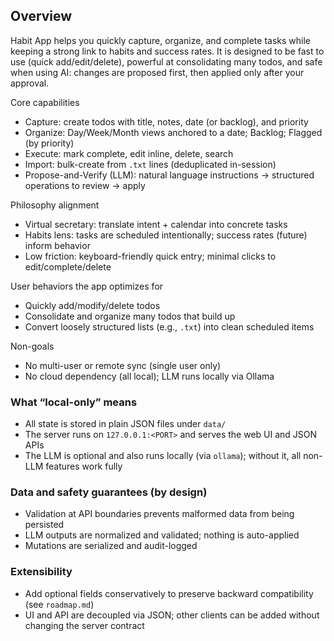 ## Overview

Habit App helps you quickly capture, organize, and complete tasks while keeping a strong link to habits and success rates. It is designed to be fast to use (quick add/edit/delete), powerful at consolidating many todos, and safe when using AI: changes are proposed first, then applied only after your approval.

Core capabilities
- Capture: create todos with title, notes, date (or backlog), and priority
- Organize: Day/Week/Month views anchored to a date; Backlog; Flagged (by priority)
- Execute: mark complete, edit inline, delete, search
- Import: bulk-create from `.txt` lines (deduplicated in-session)
- Propose-and-Verify (LLM): natural language instructions → structured operations to review → apply

Philosophy alignment
- Virtual secretary: translate intent + calendar into concrete tasks
- Habits lens: tasks are scheduled intentionally; success rates (future) inform behavior
- Low friction: keyboard-friendly quick entry; minimal clicks to edit/complete/delete

User behaviors the app optimizes for
- Quickly add/modify/delete todos
- Consolidate and organize many todos that build up
- Convert loosely structured lists (e.g., `.txt`) into clean scheduled items

Non-goals
- No multi-user or remote sync (single user only)
- No cloud dependency (all local); LLM runs locally via Ollama

### What “local-only” means
- All state is stored in plain JSON files under `data/`
- The server runs on `127.0.0.1:<PORT>` and serves the web UI and JSON APIs
- The LLM is optional and also runs locally (via `ollama`); without it, all non-LLM features work fully

### Data and safety guarantees (by design)
- Validation at API boundaries prevents malformed data from being persisted
- LLM outputs are normalized and validated; nothing is auto-applied
- Mutations are serialized and audit-logged

### Extensibility
- Add optional fields conservatively to preserve backward compatibility (see `roadmap.md`)
- UI and API are decoupled via JSON; other clients can be added without changing the server contract


